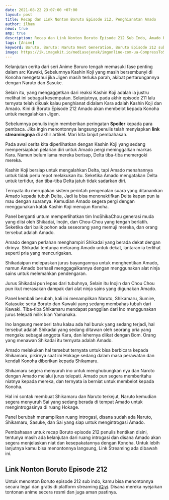 ```yaml
---
date: 2021-08-22 23:07:00 +07:00
layout: post
title: Recap dan Link Nonton Boruto Episode 212, Penghianatan Amado
author: ilham
news: true
amp: true
description: Recap dan Link Nonton Boruto Episode 212 Sub Indo, Amado berhianat ke konoha untuk melawan Jigen.
tags: [Anime]
keyword: Boruto, Boruto: Naruto Next Generation, Boruto Episode 212 sub indo, Naruto, Shikamaru, Amado, Kashin Koji, Sasuke
image: https://ik.imagekit.io/mediasejenak/imgonline-com-ua-CompressToSize-RBopBG7gUj_T7wAxtJg2.jpg
---
```

Kelanjutan cerita dari seri Anime Boruro tengah memasuki fase penting dalam arc Kawaki, Sebelumnya Kashin Koji yang masih bersembunyi di Konoha mengetahui jika Jigen masih terluka parah, akibat pertarungannya dengan Naruto dan Sasuke.

Selain itu, yang mengaggetkan dari reaksi Kashin Koji adalah ia justru melihat ini sebagai kesempatan. Selanjutnya, pada akhir episode 211 lalu ternyata telah dikuak kalau penghianat didalam Kara adalah Kashin Koji dan Amado. Kini di Boruto Episode 212 Amado akan membelot kepada Konoha untuk mengalahkan Jigen.

Sebelumnya penulis ingin memberikan peringatan <b>Spoiler</b> kepada para pembaca. Jika ingin menontonnya langsung penulis telah menyiapkan <b>link streamingnya</b> di akhir artikel. Mari kita lanjut pembahasan.

Pada awal cerita kita diperlihatkan dengan Kashin Koji yang sedang mempersiapkan pelarian diri untuk Amado pergi meninggalkan markas Kara. Namun belum lama mereka berisap, Delta tiba-tiba memergoki mereka.

Kashin Koji bersiap untuk mengalahkan Delta, tapi Amado menahannya untuk tidak perlu repot melakukan itu. Seketika Amado mengatakan Delta untuk tertidur, dan tiba-tiba Delta jatuh tidak sadarkan diri.

Ternyata itu merupakan sistem perintah pengenalan suara yang ditanamkan Amado kepada tubuh Delta, Jadi ia bisa menonaktifkan Delta kapan pun ia mau dengan suaranya. Kemudian Amado segera pergi dengan menggunakan katak Kashin Koji menujun Konoha.

Panel berganti untum memperlihatkan tim InoShikaChou generasi muda yang diisi oleh Shikadai, Inojin, dan Chou-Chou yang tengah berlatih. Seketika dari balik pohon ada seseorang yang memuji mereka, dan orang tersebut adalah Amado.

Amado dengan perlahan menghampiri Shikadai yang berada dekat dengan dirinya. Shikadai tentunya melarang Amado untuk dekat, lantaran ia terlihat seperti pria yang mencurigakan.

Shikadaipun melepaskan jurus bayangannya untuk menghentikan Amado, namun Amado berhasil menggagalkannya dengan menggunakan alat ninja sains untuk melemahkan pendengaran.

Jurus Shikadai pun lepas dari tubuhnya, Selain itu Inojin dan Chou Chou pun ikut merasakan dampak dari alat ninja sains yang digunakan Amado.

Panel kembali berubah, kali ini menampilkan Naruto, Shikamaru, Sumire, Katasuke serta Boruto dan Kawaki yang sedang membahas tubuh dari Kawaki. Tiba-tiba Shikamaru mendapat panggilan dari Ino menggunakan jurus telepati milik klan Yamanaka.

Ino langsung memberi tahu kalau ada hal buruk yang sedang terjadi, hal tersebut adalah Shikadai yang sedang ditawan oleh seorang pria yang mengaku sebagai anggota Kara, dan lehernya diikat dengan Bom. Orang yang menawan Shikadai itu ternyata adalah Amado.

Amado melakukan hal tersebut ternyata untuk bisa berbicara kepada Shikamaru, pikirnya saat ini Hokage sedang dalam masa perawatan dan kendali Konoha diberikan kepada Shikamaru.

Shikamaru segera menyuruh ino untuk menghubungkan nya dan Naroto dengan Amado melalui jurus telepati. Amado pun segera memberitahu niatnya kepada mereka, dan ternyata ia berniat untuk membelot kepada Konoha.

Hal ini sontak membuat Shikamaru dan Naruto terkejut, Naruto kemudian segera menyuruh Sai yang sedang berada di tempat Amado untuk mengintrogasinya di ruang Hokage.

Panel berubah menampilkan ruang introgasi, disana sudah ada Naruto, Shikamaru, Sasuke, dan Sai yang siap untuk mengintrogasi Amado.

Pembahasan untuk recap Boruto episode 212 penulis hentikan disini, tentunya masih ada kelanjutan dari ruang introgasi dan disana Amado akan segera menjelaskan niat dan kesepakatannya dengan Konoha. Untuk lebih lanjutnya kamu bisa menontonnya langsung, Link Streaming ada dibawah ini.

## Link Nonton Boruto Episode 212

Untuk menonton Boruto episode 212 sub indo, kamu bisa menontonnya secara legal dan gratis di platform streaming <a href="https://www.iq.com/play/boruto-naruto-next-generations--episod-212-1cd4btqjm3o" rel="nofollow" target="_blank">iQiyi</a>. Disana mereka nyejaikan tontonan anime secera resmi dan juga aman pastinya.
